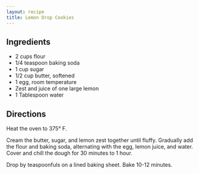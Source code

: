 ```yaml
---
layout: recipe
title: Lemon Drop Cookies
---
```


## Ingredients

* 2 cups flour
* 1/4 teaspoon baking soda
* 1 cup sugar
* 1/2 cup butter, softened
* 1 egg, room temperature
* Zest and juice of one large lemon
* 1 Tablespoon water

## Directions

Heat the oven to 375° F.

Cream the butter, sugar, and lemon zest together until fluffy. Gradually
add the flour and baking soda, alternating with the egg, lemon juice,
and water. Cover and chill the dough for 30 minutes to 1 hour.

Drop by teaspoonfuls on a lined baking sheet. Bake 10-12 minutes.
